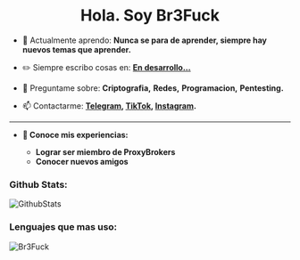 <!-- Br3Fuck Repository Code -->

<h1 align="center">Hola. Soy Br3Fuck</h1>

- 🌱 Actualmente aprendo: **Nunca se para de aprender, siempre hay nuevos temas que aprender.**

- ✏️ Siempre escribo cosas en: **[En desarrollo...](https://localhost:8080)**

- 💬 Preguntame sobre: **Criptografia,** **Redes,** **Programacion,** **Pentesting.**

- 📫 Contactarme: **[Telegram](https://t.me/br3fuck), [TikTok](https://www.tiktok.com/@br3fuck), [Instagram](https://www.instagram.com/br3fuck.simp.keyli/).**

---

* **📖 Conoce mis experiencias:**
 
    * **Lograr ser miembro de ProxyBrokers**
    * **Conocer nuevos amigos**

<h3>Github Stats:</h3>
 
![GithubStats](https://github-readme-stats.vercel.app/api?username=br3fuck&show_icons=true&include_all_commits=true&theme=dracula-dark&cache_seconds=3200)

<h3>Lenguajes que mas uso:</h3>

<p><img align="center" src="https://github-readme-stats.vercel.app/api/top-langs/?username=br3fuck&exclude_repo=eslint-config&theme=dracula" alt="Br3Fuck" /></p>


